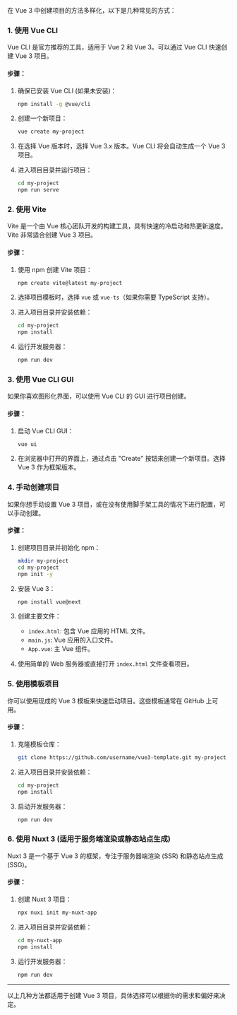在 Vue 3 中创建项目的方法多样化，以下是几种常见的方式：

### 1. 使用 Vue CLI
Vue CLI 是官方推荐的工具，适用于 Vue 2 和 Vue 3。可以通过 Vue CLI 快速创建 Vue 3 项目。

#### 步骤：
1. 确保已安装 Vue CLI (如果未安装)：
   ```bash
   npm install -g @vue/cli
   ```

2. 创建一个新项目：
   ```bash
   vue create my-project
   ```

3. 在选择 Vue 版本时，选择 Vue 3.x 版本。Vue CLI 将会自动生成一个 Vue 3 项目。

4. 进入项目目录并运行项目：
   ```bash
   cd my-project
   npm run serve
   ```

### 2. 使用 Vite
Vite 是一个由 Vue 核心团队开发的构建工具，具有快速的冷启动和热更新速度。Vite 非常适合创建 Vue 3 项目。

#### 步骤：
1. 使用 npm 创建 Vite 项目：
   ```bash
   npm create vite@latest my-project
   ```

2. 选择项目模板时，选择 `vue` 或 `vue-ts`（如果你需要 TypeScript 支持）。

3. 进入项目目录并安装依赖：
   ```bash
   cd my-project
   npm install
   ```

4. 运行开发服务器：
   ```bash
   npm run dev
   ```

### 3. 使用 Vue CLI GUI
如果你喜欢图形化界面，可以使用 Vue CLI 的 GUI 进行项目创建。

#### 步骤：
1. 启动 Vue CLI GUI：
   ```bash
   vue ui
   ```

2. 在浏览器中打开的界面上，通过点击 "Create" 按钮来创建一个新项目。选择 Vue 3 作为框架版本。

### 4. 手动创建项目
如果你想手动设置 Vue 3 项目，或在没有使用脚手架工具的情况下进行配置，可以手动创建。

#### 步骤：
1. 创建项目目录并初始化 npm：
   ```bash
   mkdir my-project
   cd my-project
   npm init -y
   ```

2. 安装 Vue 3：
   ```bash
   npm install vue@next
   ```

3. 创建主要文件：
   - `index.html`: 包含 Vue 应用的 HTML 文件。
   - `main.js`: Vue 应用的入口文件。
   - `App.vue`: 主 Vue 组件。

4. 使用简单的 Web 服务器或直接打开 `index.html` 文件查看项目。

### 5. 使用模板项目
你可以使用现成的 Vue 3 模板来快速启动项目。这些模板通常在 GitHub 上可用。

#### 步骤：
1. 克隆模板仓库：
   ```bash
   git clone https://github.com/username/vue3-template.git my-project
   ```

2. 进入项目目录并安装依赖：
   ```bash
   cd my-project
   npm install
   ```

3. 启动开发服务器：
   ```bash
   npm run dev
   ```

### 6. 使用 Nuxt 3 (适用于服务端渲染或静态站点生成)
Nuxt 3 是一个基于 Vue 3 的框架，专注于服务器端渲染 (SSR) 和静态站点生成 (SSG)。

#### 步骤：
1. 创建 Nuxt 3 项目：
   ```bash
   npx nuxi init my-nuxt-app
   ```

2. 进入项目目录并安装依赖：
   ```bash
   cd my-nuxt-app
   npm install
   ```

3. 运行开发服务器：
   ```bash
   npm run dev
   ```

---

以上几种方法都适用于创建 Vue 3 项目，具体选择可以根据你的需求和偏好来决定。